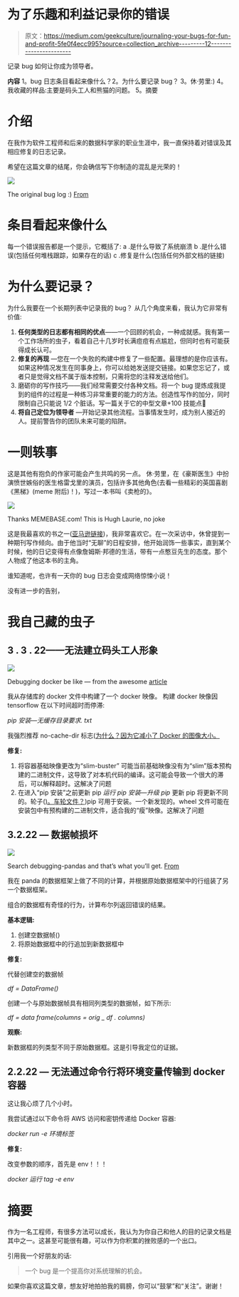 # 为了乐趣和利益记录你的错误

> 原文：<https://medium.com/geekculture/journaling-your-bugs-for-fun-and-profit-5fe0f4ecc995?source=collection_archive---------12----------------------->

记录 bug 如何让你成为领导者。

**内容** 1。bug 日志条目看起来像什么？2。为什么要记录 bug？
3。休·劳里:)
4。我收藏的样品:主要是码头工人和熊猫的问题。
5。摘要

# 介绍

在我作为软件工程师和后来的数据科学家的职业生涯中，我一直保持着对错误及其相应修复的日志记录。

希望在这篇文章的结尾，你会确信写下你制造的混乱是光荣的！

![](img/7261cc8d3926c30178923fae2c1227c7.png)

The original bug log :) [From](https://www.target.com/p/bug-log-kids-nature-journals-by-deanna-ortiz-brandt-daniel-p-brandt-spiral-bound/-/A-82981585)

# 条目看起来像什么

每一个错误报告都是一个提示，它概括了:
a .是什么导致了系统崩溃
b .是什么错误(包括任何堆栈跟踪，如果存在的话)
c .修复是什么(包括任何外部文档的链接)

# 为什么要记录？

为什么我要在一个长期列表中记录我的 bug？
从几个角度来看，我认为它非常有价值:

1.  **任何类型的日志都有相同的优点**——一个回顾的机会，一种成就感。我有第一个工作场所的虫子，看着自己十几岁时长满痘痘有点尴尬，但同时也有可能获得成长认可。
2.  **修复的再现** —您在一个失败的构建中修复了一些配置。最理想的是你应该有。如果这种情况发生在同事身上，你可以给她发送提交链接。如果您忘记了，或者只是觉得文档不属于版本控制，只需将您的注释发送给他们。
3.  磨砺你的写作技巧——我们经常需要交付各种文档。将一个 bug 提炼成我提到的组件的过程是一种练习非常重要的能力的方法。创造性写作的加分，同时限制自己只能说 1/2 个脏话。写一篇关于它的中型文章+100 技能点🙂
4.  **将自己定位为领导者** —开始记录其他流程。当事情发生时，成为别人接近的人。提前警告你的团队未来可能的陷阱。

# 一则轶事

这是其他有抱负的作家可能会产生共鸣的另一点。
休·劳里，在《豪斯医生》中扮演愤世嫉俗的医生格雷戈里的演员，包括许多其他角色(去看一些精彩的英国喜剧《黑梯》(meme 附后)！)，写过一本书叫《卖枪的》。

![](img/65e4c0042ac5a5ebecf242cab8bc5372.png)

Thanks MEMEBASE.com! This is Hugh Laurie, no joke

这是我最喜欢的书之一([亚马逊链接](https://www.amazon.com/Gun-Seller-Hugh-Laurie/dp/067102082X))，我非常喜欢它。在一次采访中，休曾提到一种期刊写作倾向。由于他当时“无聊”的日程安排，他开始润饰一些事实，直到某个时候，他的日记变得有点像詹姆斯·邦德的生活，带有一点憨豆先生的态度。那个人物成了他这本书的主角。

谁知道呢，也许有一天你的 bug 日志会变成网络惊悚小说！

没有进一步的告别，

# 我自己藏的虫子

## **3 . 3 . 22**——**无法建立码头工人形象**

![](img/1b008d9b4fb1c99f29084c96f8a44f1d.png)

Debugging docker be like — from the awesome [article](https://jfrog.com/blog/debug-docker-registries-like-pro/)

我从存储库的 docker 文件中构建了一个 docker 映像。
构建 docker 映像因 tensorflow 在以下时间超时而停滞:

*pip 安装—无缓存目录要求. txt*

我强烈推荐 no-cache-dir 标志([为什么？因为它减小了 Docker 的图像大小。](https://stackoverflow.com/questions/45594707/what-is-pips-no-cache-dir-good-for)

**修复:**

1.  将容器基础映像更改为“slim-buster”
    可能当前基础映像没有为“slim”版本预构建的二进制文件，这导致了对本机代码的编译。这可能会导致一个很大的滞后，可以解释超时。这解决了问题
2.  在进入“pip 安装”之前更新 pip
    *运行 pip 安装—升级 pip*
    更新 pip 将更新不同的。轮子([)。车轮文件？](https://pythonwheels.com/))pip 可用于安装。一个新发现的。wheel 文件可能在安装包中有预构建的二进制文件，适合我的“瘦”映像。这解决了问题

## **3.2.22** — **数据帧损坏**

![](img/304228864401a351999bdca6647a1e3e.png)

Search debugging-pandas and that’s what you’ll get. [From](https://www.reddit.com/r/ProgrammerHumor/comments/4930p8/when_debugging_code/)

我在 panda 的数据框架上做了不同的计算，并根据原始数据框架中的行组装了另一个数据框架。

组合的数据框有奇怪的行为，计算布尔列返回错误的结果。

**基本逻辑:**

1.  创建空数据帧()
2.  将原始数据框中的行追加到新数据框中

**修复:**

代替创建空的数据帧

*df = DataFrame()*

创建一个与原始数据帧具有相同列类型的数据帧，如下所示:

*df = data frame(columns = orig _ df . columns)*

**观察:**

新数据框的列类型不同于原始数据框。这是引导我定位的证据。

## **2.2.22** — **无法通过命令行将环境变量传输到 docker 容器**

这让我心烦了几个小时。

我尝试通过以下命令将 AWS 访问和密钥传递给 Docker 容器:

*docker run -e 环境标签*

**修复:**

改变参数的顺序，首先是 env！！！

*docker 运行 tag -e env*

# 摘要

作为一名工程师，有很多方法可以成长，我认为为你自己和他人的目的记录文档是其中之一。这甚至可能很有趣，可以作为你积累的挫败感的一个出口。

引用我一个好朋友的话:

> 一个 bug 是一个提高你对系统理解的机会。

如果你喜欢这篇文章，想友好地拍拍我的肩膀，你可以“鼓掌”和“关注”。谢谢！